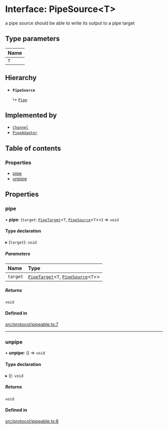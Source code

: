 # Interface: PipeSource<T\>

a pipe source should be able to write its output to a pipe target

## Type parameters

| Name |
| :------ |
| `T` |

## Hierarchy

- **`PipeSource`**

  ↳ [`Pipe`](../wiki/Pipe)

## Implemented by

- [`Channel`](../wiki/Channel)
- [`PipeAdapter`](../wiki/PipeAdapter)

## Table of contents

### Properties

- [pipe](../wiki/PipeSource#pipe)
- [unpipe](../wiki/PipeSource#unpipe)

## Properties

### pipe

• **pipe**: (`target`: [`PipeTarget`](../wiki/PipeTarget)<`T`, [`PipeSource`](../wiki/PipeSource)<`T`\>\>) => `void`

#### Type declaration

▸ (`target`): `void`

##### Parameters

| Name | Type |
| :------ | :------ |
| `target` | [`PipeTarget`](../wiki/PipeTarget)<`T`, [`PipeSource`](../wiki/PipeSource)<`T`\>\> |

##### Returns

`void`

#### Defined in

[src/protocol/pipeable.ts:7](https://github.com/Semesse/flowp/blob/588de37/src/protocol/pipeable.ts#L7)

___

### unpipe

• **unpipe**: () => `void`

#### Type declaration

▸ (): `void`

##### Returns

`void`

#### Defined in

[src/protocol/pipeable.ts:8](https://github.com/Semesse/flowp/blob/588de37/src/protocol/pipeable.ts#L8)
